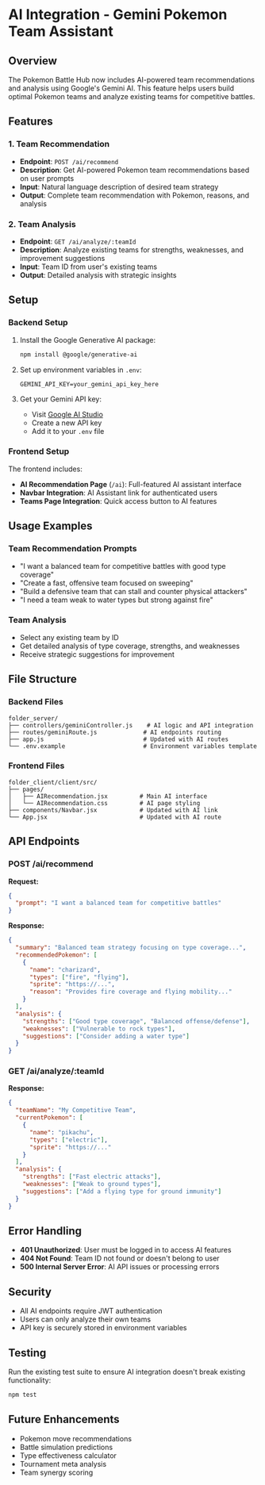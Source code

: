 # AI Integration - Gemini Pokemon Team Assistant

## Overview
The Pokemon Battle Hub now includes AI-powered team recommendations and analysis using Google's Gemini AI. This feature helps users build optimal Pokemon teams and analyze existing teams for competitive battles.

## Features

### 1. Team Recommendation
- **Endpoint**: `POST /ai/recommend`
- **Description**: Get AI-powered Pokemon team recommendations based on user prompts
- **Input**: Natural language description of desired team strategy
- **Output**: Complete team recommendation with Pokemon, reasons, and analysis

### 2. Team Analysis
- **Endpoint**: `GET /ai/analyze/:teamId`
- **Description**: Analyze existing teams for strengths, weaknesses, and improvement suggestions
- **Input**: Team ID from user's existing teams
- **Output**: Detailed analysis with strategic insights

## Setup

### Backend Setup
1. Install the Google Generative AI package:
   ```bash
   npm install @google/generative-ai
   ```

2. Set up environment variables in `.env`:
   ```
   GEMINI_API_KEY=your_gemini_api_key_here
   ```

3. Get your Gemini API key:
   - Visit [Google AI Studio](https://makersuite.google.com/app/apikey)
   - Create a new API key
   - Add it to your `.env` file

### Frontend Setup
The frontend includes:
- **AI Recommendation Page** (`/ai`): Full-featured AI assistant interface
- **Navbar Integration**: AI Assistant link for authenticated users
- **Teams Page Integration**: Quick access button to AI features

## Usage Examples

### Team Recommendation Prompts
- "I want a balanced team for competitive battles with good type coverage"
- "Create a fast, offensive team focused on sweeping"
- "Build a defensive team that can stall and counter physical attackers"
- "I need a team weak to water types but strong against fire"

### Team Analysis
- Select any existing team by ID
- Get detailed analysis of type coverage, strengths, and weaknesses
- Receive strategic suggestions for improvement

## File Structure

### Backend Files
```
folder_server/
├── controllers/geminiController.js    # AI logic and API integration
├── routes/geminiRoute.js             # AI endpoints routing
├── app.js                            # Updated with AI routes
└── .env.example                      # Environment variables template
```

### Frontend Files
```
folder_client/client/src/
├── pages/
│   ├── AIRecommendation.jsx         # Main AI interface
│   └── AIRecommendation.css         # AI page styling
├── components/Navbar.jsx            # Updated with AI link
└── App.jsx                          # Updated with AI route
```

## API Endpoints

### POST /ai/recommend
**Request:**
```json
{
  "prompt": "I want a balanced team for competitive battles"
}
```

**Response:**
```json
{
  "summary": "Balanced team strategy focusing on type coverage...",
  "recommendedPokemon": [
    {
      "name": "charizard",
      "types": ["fire", "flying"],
      "sprite": "https://...",
      "reason": "Provides fire coverage and flying mobility..."
    }
  ],
  "analysis": {
    "strengths": ["Good type coverage", "Balanced offense/defense"],
    "weaknesses": ["Vulnerable to rock types"],
    "suggestions": ["Consider adding a water type"]
  }
}
```

### GET /ai/analyze/:teamId
**Response:**
```json
{
  "teamName": "My Competitive Team",
  "currentPokemon": [
    {
      "name": "pikachu",
      "types": ["electric"],
      "sprite": "https://..."
    }
  ],
  "analysis": {
    "strengths": ["Fast electric attacks"],
    "weaknesses": ["Weak to ground types"],
    "suggestions": ["Add a flying type for ground immunity"]
  }
}
```

## Error Handling
- **401 Unauthorized**: User must be logged in to access AI features
- **404 Not Found**: Team ID not found or doesn't belong to user
- **500 Internal Server Error**: AI API issues or processing errors

## Security
- All AI endpoints require JWT authentication
- Users can only analyze their own teams
- API key is securely stored in environment variables

## Testing
Run the existing test suite to ensure AI integration doesn't break existing functionality:
```bash
npm test
```

## Future Enhancements
- Pokemon move recommendations
- Battle simulation predictions
- Type effectiveness calculator
- Tournament meta analysis
- Team synergy scoring
